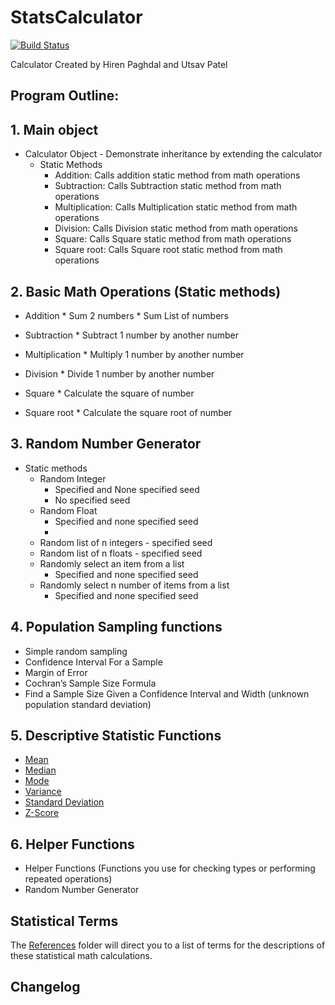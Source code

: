 # StatsCalculator
[![Build Status](https://travis-ci.com/hpaghdal/StatsCalculator.svg?branch=master)](https://travis-ci.com/hpaghdal/StatsCalculator)

Calculator Created by Hiren Paghdal and Utsav Patel

## Program Outline: 

## 1. Main object

* Calculator Object - Demonstrate inheritance by extending the calculator
    * Static Methods
        * Addition: Calls addition static method from math operations
        * Subtraction: Calls Subtraction static method from math operations
        * Multiplication: Calls Multiplication static method from math operations
        * Division: Calls Division static method from math operations
        * Square: Calls Square static method from math operations
        * Square root: Calls Square root static method from math operations

## 2. Basic Math Operations (Static methods)

* Addition
        * Sum 2 numbers
        * Sum List of numbers
        
* Subtraction
        * Subtract 1 number by another number

* Multiplication
        * Multiply 1 number by another number

* Division
        * Divide 1 number by another number

* Square
        * Calculate the square of number

* Square root
        * Calculate the square root of number


## 3. Random Number Generator
* Static methods
    * Random Integer
        * Specified and None specified seed
        * No specified seed
    * Random Float
        * Specified and none specified seed
        * 
    * Random list of n integers - specified seed
    * Random list of n floats - specified seed
    * Randomly select an item from a list
        * Specified and none specified seed
    * Randomly select n number of items from a list
        * Specified and none specified seed


## 4. Population Sampling functions

* Simple random sampling
* Confidence Interval For a Sample
* Margin of Error
* Cochran’s Sample Size Formula
* Find a Sample Size Given a Confidence Interval and Width (unknown population standard deviation)

## 5. Descriptive Statistic Functions

* [Mean](https://github.com/hpaghdal/StatsCalculator/blob/master/Definitions/mean.md)
* [Median](https://github.com/hpaghdal/StatsCalculator/blob/master/Definitions/Median.md)
* [Mode](https://github.com/hpaghdal/StatsCalculator/blob/master/Definitions/Mode.md)
* [Variance](https://github.com/hpaghdal/StatsCalculator/blob/master/Definitions/variance.md)
* [Standard Deviation](https://github.com/hpaghdal/StatsCalculator/blob/master/Definitions/Population%20Standard%20Deviation.md)
* [Z-Score](https://github.com/hpaghdal/StatsCalculator/blob/master/Definitions/Z-Score.md)

## 6. Helper Functions 

* Helper Functions (Functions you use for checking types or performing repeated operations)
* Random Number Generator


 ## Statistical Terms
  
  The [References](https://github.com/hpaghdal/StatsCalculator/tree/master/Definitions) folder will direct you to a list of terms for the descriptions of these statistical math calculations.


## Changelog


